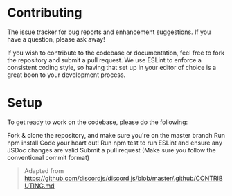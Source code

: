 # Contributing
The issue tracker for bug reports and enhancement suggestions. If you have a question, please ask away!

If you wish to contribute to the codebase or documentation, feel free to fork the repository and submit a pull request. We use ESLint to enforce a consistent coding style, so having that set up in your editor of choice is a great boon to your development process.

# Setup
To get ready to work on the codebase, please do the following:

Fork & clone the repository, and make sure you're on the master branch
Run npm install
Code your heart out!
Run npm test to run ESLint and ensure any JSDoc changes are valid
Submit a pull request (Make sure you follow the conventional commit format)

> Adapted from https://github.com/discordjs/discord.js/blob/master/.github/CONTRIBUTING.md
